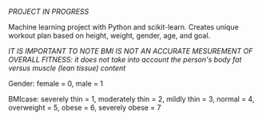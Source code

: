 *PROJECT IN PROGRESS*

Machine learning project with Python and scikit-learn. Creates unique workout plan based on height, weight, gender, age, and goal.

*IT IS IMPORTANT TO NOTE BMI IS NOT AN ACCURATE MESUREMENT OF OVERALL FITNESS: it does not take into account the person's body fat versus muscle (lean tissue) content*

Gender: female = 0, male = 1

BMIcase: severely thin = 1, moderately thin = 2, mildly thin = 3, normal = 4, overweight = 5, obese = 6, severely obese = 7
